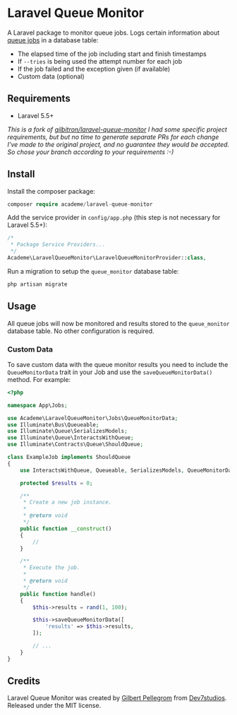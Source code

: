 # Laravel Queue Monitor

A Laravel package to monitor queue jobs. Logs certain information about
[queue jobs](https://laravel.com/docs/5.3/queues) in a database table:

* The elapsed time of the job including start and finish timestamps
* If `--tries` is being used the attempt number for each job
* If the job failed and the exception given (if available)
* Custom data (optional)

## Requirements

* Laravel 5.5+

*This is a fork of
[gilbitron/laravel-queue-monitor](https://github.com/gilbitron/laravel-queue-monitor)
I had some specific project requirements, but but no time to generate separate PRs for
each change I've made to the original project, and no guarantee they would be accepted.
So chose your branch according to your requirements :-)*

## Install

Install the composer package:

```php
composer require academe/laravel-queue-monitor
```

Add the service provider in `config/app.php` (this step is not necessary for Laravel 5.5+):

```php
/*
 * Package Service Providers...
 */
Academe\LaravelQueueMonitor\LaravelQueueMonitorProvider::class,
```

Run a migration to setup the `queue_monitor` database table:

```php
php artisan migrate
```

## Usage

All queue jobs will now be monitored and results stored to the `queue_monitor` database table.
No other configuration is required.

### Custom Data

To save custom data with the queue monitor results you need to include the `QueueMonitorData`
trait in your Job and use the `saveQueueMonitorData()` method. For example:

```php
<?php

namespace App\Jobs;

use Academe\LaravelQueueMonitor\Jobs\QueueMonitorData;
use Illuminate\Bus\Queueable;
use Illuminate\Queue\SerializesModels;
use Illuminate\Queue\InteractsWithQueue;
use Illuminate\Contracts\Queue\ShouldQueue;

class ExampleJob implements ShouldQueue
{
    use InteractsWithQueue, Queueable, SerializesModels, QueueMonitorData;

    protected $results = 0;

    /**
     * Create a new job instance.
     *
     * @return void
     */
    public function __construct()
    {
        //
    }

    /**
     * Execute the job.
     *
     * @return void
     */
    public function handle()
    {
        $this->results = rand(1, 100);

        $this->saveQueueMonitorData([
            'results' => $this->results,
        ]);

        // ...
    }
}
```

## Credits

Laravel Queue Monitor was created by [Gilbert Pellegrom](https://gilbert.pellegrom.me) from
[Dev7studios](https://dev7studios.co). Released under the MIT license.
